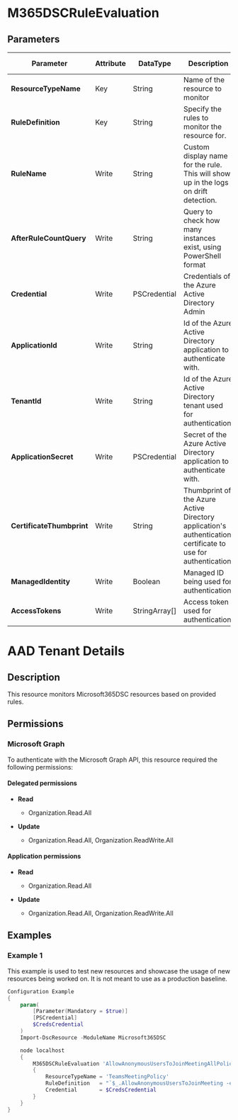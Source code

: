 ﻿# M365DSCRuleEvaluation

## Parameters

| Parameter | Attribute | DataType | Description | Allowed Values |
| --- | --- | --- | --- | --- |
| **ResourceTypeName** | Key | String | Name of the resource to monitor | |
| **RuleDefinition** | Key | String | Specify the rules to monitor the resource for. | |
| **RuleName** | Write | String | Custom display name for the rule. This will show up in the logs on drift detection. | |
| **AfterRuleCountQuery** | Write | String | Query to check how many instances exist, using PowerShell format | |
| **Credential** | Write | PSCredential | Credentials of the Azure Active Directory Admin | |
| **ApplicationId** | Write | String | Id of the Azure Active Directory application to authenticate with. | |
| **TenantId** | Write | String | Id of the Azure Active Directory tenant used for authentication. | |
| **ApplicationSecret** | Write | PSCredential | Secret of the Azure Active Directory application to authenticate with. | |
| **CertificateThumbprint** | Write | String | Thumbprint of the Azure Active Directory application's authentication certificate to use for authentication. | |
| **ManagedIdentity** | Write | Boolean | Managed ID being used for authentication. | |
| **AccessTokens** | Write | StringArray[] | Access token used for authentication. | |

# AAD Tenant Details

## Description

This resource monitors Microsoft365DSC resources based on provided rules.

## Permissions

### Microsoft Graph

To authenticate with the Microsoft Graph API, this resource required the following permissions:

#### Delegated permissions

- **Read**

    - Organization.Read.All

- **Update**

    - Organization.Read.All, Organization.ReadWrite.All

#### Application permissions

- **Read**

    - Organization.Read.All

- **Update**

    - Organization.Read.All, Organization.ReadWrite.All

## Examples

### Example 1

This example is used to test new resources and showcase the usage of new resources being worked on.
It is not meant to use as a production baseline.

```powershell
Configuration Example
{
    param(
        [Parameter(Mandatory = $true)]
        [PSCredential]
        $CredsCredential
    )
    Import-DscResource -ModuleName Microsoft365DSC

    node localhost
    {
        M365DSCRuleEvaluation 'AllowAnonymousUsersToJoinMeetingAllPolicies'
        {
            ResourceTypeName = 'TeamsMeetingPolicy'
            RuleDefinition   = "`$_.AllowAnonymousUsersToJoinMeeting -eq `$true"
            Credential       = $CredsCredential
        }
    }
}
```

